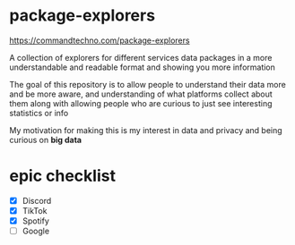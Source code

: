 # package-explorers

https://commandtechno.com/package-explorers

A collection of explorers for different services data packages in a more understandable and readable format and showing you more information

The goal of this repository is to allow people to understand their data more and be more aware, and understanding of what platforms collect about them along with allowing people who are curious to just see interesting statistics or info

My motivation for making this is my interest in data and privacy and being curious on **big data**

# epic checklist

- [x] Discord
- [x] TikTok
- [x] Spotify
- [ ] Google
